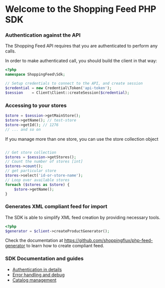# Welcome to the Shopping Feed PHP SDK


### Authentication against the API

The Shopping Feed API requires that you are authenticated to perform any calls.

In order to make authenticated call, you should build the client in that way:

```php
<?php
namespace ShoppingFeed\Sdk;

// Setup credentials to connect to the API, and create session
$credential = new Credential\Token('api-token');
$session    = Client\Client::createSession($credential);
```

### Accessing to your stores

```php
$store = $session->getMainStore();
$store->getName(); // test-store
$store->getId(); // 1276
// ... and so on
```

If you manage more than one store, you can use the store collection object

```php

// Get store collection
$stores = $session->getStores();
// Count the number of stores [int]
$stores->count();
// get particular store
$tores->select('id-or-store-name');
// Loop over available stores
foreach ($stores as $store) {
	$store->getName(); 
}
```

### Generates XML compliant feed for import

The SDK is able to simplify XML feed creation by providing necessary tools.

```php
<?php
$generator = $client->createProductGenerator();
```

Check the documentation at https://github.com/shoppingflux/php-feed-generator to learn how to create compliant feed.


### SDK Documentation and guides

- [Authentication in details](doc/authenticate.md)
- [Error handling and debug](doc/error-handling.md)
- [Catalog management](doc/catalog.md)


